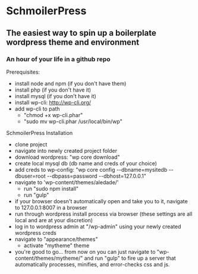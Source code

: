 # SchmoilerPress
## The easiest way to spin up a boilerplate wordpress theme and environment
### An hour of your life in a github repo

Prerequisites:
- install node and npm (if you don't have them)
- install php (if you don't have it)
- install mysql (if you don't have it)
- install wp-cli: http://wp-cli.org/
- add wp-cli to path
    - "chmod +x wp-cli.phar"
    - "sudo mv wp-cli.phar /usr/local/bin/wp"

SchmoilerPress Installation

- clone project
- navigate into newly created project folder
- download wordpress: "wp core download"
- create local mysql db (db name and creds of your choice)
- add creds to wp-config: "wp core config --dbname=mysitedb --dbuser=root --dbpass=password --dbhost=127.0.0.1"
- navigate to 'wp-content/themes/aledade/'
    - run "sudo npm install"
    - run "gulp"
- if your browser doesn't automatically open and take you to it, navigate to 127.0.0.1:8007 in a browser
- run through wordpress install process via browser (these settings are all local and are at your discretion)
- log in to wordpress admin at "/wp-admin" using your newly created wordpress creds
- navigate to "appearance/themes"
    - activate "mytheme" theme
- you're good to go... from now on you can just navigate to "wp-content/themes/mytheme/" and run "gulp" to fire up a server that automatically processes, minifies, and error-checks css and js.